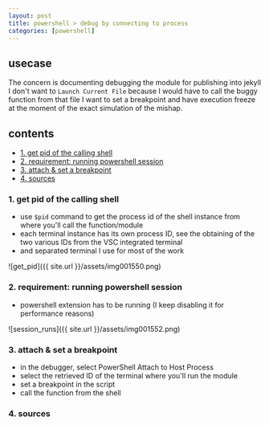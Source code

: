 ```yaml
---
layout: post
title: powershell > debug by connecting to process
categories: [powershell]
---
```


## usecase
The concern is documenting debugging the module for publishing into jekyll
I don't want to `Launch Current File` because I would have to call the buggy function from that file
I want to set a breakpoint and have execution freeze at the moment of the exact simulation of the mishap. 

## contents
<!-- TOC -->

- [1. get pid of the calling shell](#1-get-pid-of-the-calling-shell)
- [2. requirement: running powershell session](#2-requirement-running-powershell-session)
- [3. attach & set a breakpoint](#3-attach--set-a-breakpoint)
- [4. sources](#4-sources)

<!-- /TOC -->

### 1. get pid of the calling shell
* use `$pid` command to get the process id of the shell instance from where you'll call the function/module
* each terminal instance has its own process ID, see the obtaining of the two various IDs from the VSC integrated terminal
* and separated terminal I use for most of the work

![get_pid]({{ site.url }}/assets/img001550.png)

### 2. requirement: running powershell session
* powershell extension has to be running (I keep disabling it for performance reasons)

![session_runs]({{ site.url }}/assets/img001552.png)

### 3. attach & set a breakpoint
* in the debugger, select PowerShell Attach to Host Process
* select the retrieved ID of the terminal where you'll run the module
* set a breakpoint in the script
* call the function from the shell

### 4. sources
